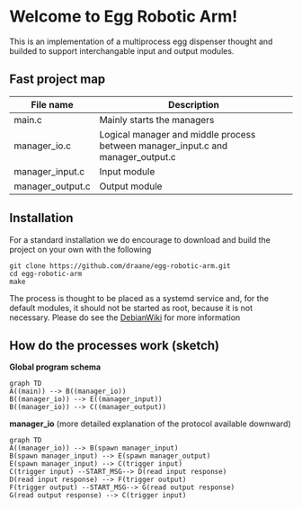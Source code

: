 # Welcome to Egg Robotic Arm!
This is an implementation of a multiprocess egg dispenser thought and builded to support interchangable input and output modules.
## Fast project map
|File name  |Description                                               
|----------------|----------
|main.c          |Mainly starts the managers      
|manager_io.c    |Logical manager and middle process between manager_input.c and manager_output.c      
|manager_input.c |Input module
|manager_output.c|Output module
## Installation
For a standard installation we do encourage to download and build the project on your own with the following
```
git clone https://github.com/draane/egg-robotic-arm.git
cd egg-robotic-arm
make
```
The process is thought to be placed as a systemd service and, for the default modules, it should not be started as root, because it is not necessary. Please do see the [DebianWiki](https://wiki.debian.org/systemd/#Creating_or_altering_services) for more information


## How do the processes work (sketch)
**Global program schema**
```mermaid
graph TD
A((main)) --> B((manager_io))
B((manager_io)) --> E((manager_input))
B((manager_io)) --> C((manager_output))
```
**manager_io** (more detailed explanation of the protocol  available downward)
```mermaid
graph TD
A((manager_io)) --> B(spawn manager_input)
B(spawn manager_input) --> E(spawn manager_output)
E(spawn manager_input) --> C(trigger input)
C(trigger input) --START_MSG--> D(read input response)
D(read input response) --> F(trigger output)
F(trigger output) --START_MSG--> G(read output response)
G(read output response) --> C(trigger input)
```
